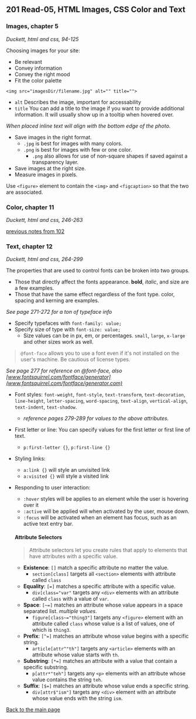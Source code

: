 ## 201 Read-05, HTML Images, CSS Color and Text

### Images, chapter 5
*Duckett, html and css, 94-125*

Choosing images for your site:
  + Be relevant
  + Convey information
  + Convey the right mood
  + Fit the color palette

`<img src="imagesDir/filename.jpg" alt="" title="">`
+ `alt` Describes the image, important for accessability
+ `title` You can add a title to the image if you want to provide additional information.  It will usually show up in a tooltip when hovered over.

*When placed inline text will align with the bottom edge of the photo.*

+ Save images in the right format.
  + `.jpg` is best for images with many colors.
  + `.png` is best for images with few or one color.
    + `.png` also allows for use of non-square shapes if saved against a transparency layer.
+ Save images at the right size.
+ Measure images in pixels.

Use `<figure>` element to contain the `<img>` and `<figcaption>` so that the two are associated.


### Color, chapter 11
*Duckett, html and css, 246-263*

[previous notes from 102](../102/design-css.md)


### Text, chapter 12
*Duckett, html and css, 264-299*

The properties that are used to control fonts can be broken into two groups.
  + Those that directly affect the fonts appearance. **bold**, *italic*, and size are a few examples.
  + Those that have the same effect regardless of the font type.  color, spacing and kerning are examples.

*See page 271-272 for a ton of typeface info*

+ Specify typefaces with `font-family: value;`
+ Specify size of type with `font-size: value;`
  + Size values can be in px, em, or percentages.  `small`, `large`, `x-large` and other sizes work as well.

> `@font-face` allows you to use a font even if it's not installed on the user's machine.  Be cautious of license types. 

*See page 277 for reference on @font-face, also [www.fontsquirrel.com/fontface/generator](www.fontsquirrel.com/fontface/generator.com)*

+ Font styles: `font-weight`, `font-style`, `text-transform`, `text-decoration`, `line-height`, `letter-spacing`, `word-spacing`, `text-align`, `vertical-align`, `text-indent`, `text-shadow`.
  + *reference pages 279-289 for values to the above attributes.*
+ First letter or line:  You can specify values for the first letter or first line of text.
  + `p:first-letter {}`, `p:first-line {}`
+ Styling links: 
  + `a:link {}` will style an unvisited link
  + `a:visited {}` will style a visited link
+ Responding to user interaction:
  + `:hover` styles will be applies to an element while the user is hovering over it
  + `:active` will be applied will when activated by the user, mouse down.
  + `:focus` will be activated when an element has focus, such as an active text entry bar.

  #### Attribute Selectors

  > Attribute selectors let you create rules that apply to elements that have attributes with a specific value.

  + **Existence**: `[]` match a specific attribute no matter the value.
    + `section[class]` targets all `<section>` elements with attribute called `class`
  + **Equality**: `[=]` matches a specific attribute with a specific value.
    + `div[class="var"` targets any `<div>` elements with an attribute called `class` with a value of `var`.
  + **Space**: `[~=]` matches an attribute whose value appears in a space separated list. *multiple values*.
    + `figure[class~="thing3"]` targets any `<figure>` element with an attribute called `class` whose value is a list of values, one of which is `thing3`.
  + **Prefix**: `[^=]` matches an attribute whose value begins with a specific string.
    + `article[attr^"th"]` targets any `<article>` elements with an attribute whose value starts with `th`.
  + **Substring**: `[*=]` matches an attribute with a value that contain a specific substring.
    + `p[attr*"teh"]` targets any `<p>` elements with an attribute whose value contains the string `teh`.
  + **Suffix**: `[$=]` matches an attribute whose value ends a specific string.
    + `div[attr$"ism"]` targets any `<div>` element with an attribute whose value ends with the string `ism`.



[Back to the main page](../README.md)